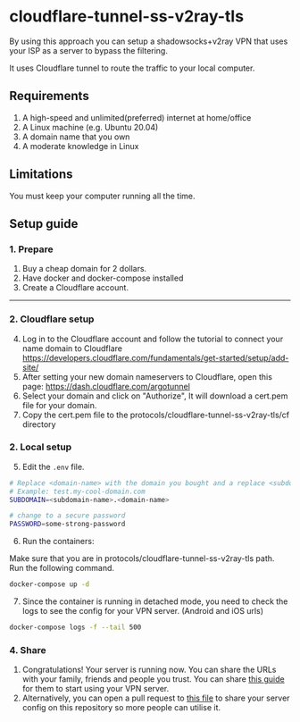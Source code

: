 
# cloudflare-tunnel-ss-v2ray-tls
By using this approach you can setup a shadowsocks+v2ray VPN that uses your ISP as a server to bypass the filtering.

It uses Cloudflare tunnel to route the traffic to your local computer.

## Requirements
1. A high-speed and unlimited(preferred) internet at home/office
2. A Linux machine (e.g. Ubuntu 20.04)
3. A domain name that you own
4. A moderate knowledge in Linux

## Limitations
You must keep your computer running all the time.

## Setup guide

### 1. Prepare

1. Buy a cheap domain for 2 dollars.
2. Have docker and docker-compose installed
3. Create a Cloudflare account.
---

### 2. Cloudflare setup

4. Log in to the Cloudflare account and follow the tutorial to connect your name domain to Cloudflare https://developers.cloudflare.com/fundamentals/get-started/setup/add-site/
5. After setting your new domain nameservers to Cloudflare, open this page: https://dash.cloudflare.com/argotunnel
6. Select your domain and click on "Authorize", It will download a cert.pem file for your domain.
6. Copy the cert.pem file to the protocols/cloudflare-tunnel-ss-v2ray-tls/cf directory

### 2. Local setup

5. Edit the `.env` file.

```bash
# Replace <domain-name> with the domain you bought and a replace <subdomain> with a preferred subdomain
# Example: test.my-cool-domain.com
SUBDOMAIN=<subdomain-name>.<domain-name>

# change to a secure password
PASSWORD=some-strong-password
```

6. Run the containers:

Make sure that you are in protocols/cloudflare-tunnel-ss-v2ray-tls path. Run the following command.
```bash
docker-compose up -d
```

7. Since the container is running in detached mode, you need to check the logs to see the config for your VPN server. (Android and iOS urls)

```bash
docker-compose logs -f --tail 500
```

### 4. Share

1. Congratulations! Your server is running now. You can share the URLs with your family, friends and people you trust. You can share [this guide](../../guides/shadowsocks-v2ray-tls/how-to-connect.md) for them to start using your VPN server.
2. Alternatively, you can open a pull request to [this file](../../guides/shadowsocks-v2ray-tls/CONFIGS.md) to share your server config on this repository so more people can utilise it.
